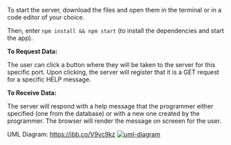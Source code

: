 To start the server, download the files and open them in the terminal or in a code editor of your choice.

Then, enter `npm install && npm start` (to install the dependencies and start the app).

<b>To Request Data: </b>
<p>The user can click a button where they will be taken to the server for this specific port.
Upon clicking, the server will register that it is a GET request for a specific HELP message. </p>

<b>To Receive Data: </b>
<p>The server will respond with a help message that the programmer either specified (one from the database) or with a new one created by the programmer. 
The browser will render the message on screeen for the user. </p>

UML Diagram: 
https://ibb.co/V9yc9kz
<a href="https://ibb.co/V9yc9kz"><img src="https://i.ibb.co/9gXkgd1/uml-diagram.png" alt="uml-diagram" border="0" /></a>
